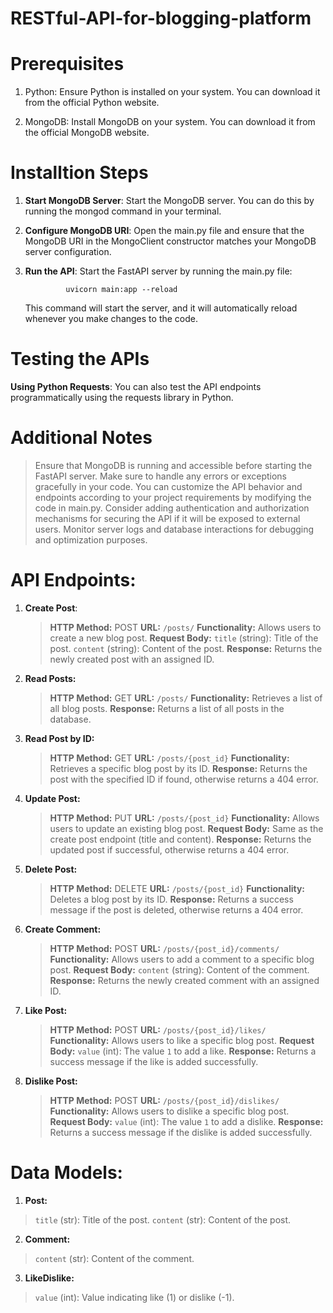 # RESTful-API-for-blogging-platform



# Prerequisites

1. Python: Ensure Python is installed on your system. You can download it from the official Python website.
   
2. MongoDB: Install MongoDB on your system. You can download it from the official MongoDB website.

# Installtion Steps

1. **Start MongoDB Server**:
   Start the MongoDB server. You can do this by running the mongod command in your terminal.

2. **Configure MongoDB URI**:
   Open the main.py file and ensure that the MongoDB URI in the MongoClient constructor matches your MongoDB server configuration.

3. **Run the API**:
   Start the FastAPI server by running the main.py file:
   
                uvicorn main:app --reload
   
   This command will start the server, and it will automatically reload whenever you make changes to the code.

   

# Testing the APIs

**Using Python Requests**:
You can also test the API endpoints programmatically using the requests library in Python. 


# Additional Notes

> Ensure that MongoDB is running and accessible before starting the FastAPI server.
> Make sure to handle any errors or exceptions gracefully in your code.
> You can customize the API behavior and endpoints according to your project requirements by modifying the code in main.py.
> Consider adding authentication and authorization mechanisms for securing the API if it will be exposed to external users.
> Monitor server logs and database interactions for debugging and optimization purposes.

# API Endpoints:

1. **Create Post**:
   > **HTTP Method:** POST
   > **URL:** `/posts/`
   > **Functionality:** Allows users to create a new blog post.
   > **Request Body:**
     > `title` (string): Title of the post.
     > `content` (string): Content of the post.
   > **Response:** Returns the newly created post with an assigned ID.

2. **Read Posts:**
   > **HTTP Method:** GET
   > **URL:** `/posts/`
   > **Functionality:** Retrieves a list of all blog posts.
   > **Response:** Returns a list of all posts in the database.

3. **Read Post by ID:**
   > **HTTP Method:** GET
   > **URL:** `/posts/{post_id}`
   > **Functionality:** Retrieves a specific blog post by its ID.
   > **Response:** Returns the post with the specified ID if found, otherwise returns a 404 error.

4. **Update Post:**
   > **HTTP Method:** PUT
   > **URL:** `/posts/{post_id}`
   > **Functionality:** Allows users to update an existing blog post.
   > **Request Body:** Same as the create post endpoint (title and content).
   > **Response:** Returns the updated post if successful, otherwise returns a 404 error.

5. **Delete Post:**
   > **HTTP Method:** DELETE
   > **URL:** `/posts/{post_id}`
   > **Functionality:** Deletes a blog post by its ID.
   > **Response:** Returns a success message if the post is deleted, otherwise returns a 404 error.

6. **Create Comment:**
   > **HTTP Method:** POST
   > **URL:** `/posts/{post_id}/comments/`
   > **Functionality:** Allows users to add a comment to a specific blog post.
   > **Request Body:**
     > `content` (string): Content of the comment.
   > **Response:** Returns the newly created comment with an assigned ID.

7. **Like Post:**
   > **HTTP Method:** POST
   > **URL:** `/posts/{post_id}/likes/`
   > **Functionality:** Allows users to like a specific blog post.
   > **Request Body:**
     > `value` (int): The value `1` to add a like.
   > **Response:** Returns a success message if the like is added successfully.

8. **Dislike Post:**
   > **HTTP Method:** POST
   > **URL:** `/posts/{post_id}/dislikes/`
   > **Functionality:** Allows users to dislike a specific blog post.
   > **Request Body:**
     > `value` (int): The value `1` to add a dislike.
   > **Response:** Returns a success message if the dislike is added successfully.

# Data Models:

 1. **Post:**
  > `title` (str): Title of the post.
  > `content` (str): Content of the post.

 2. **Comment:**
  > `content` (str): Content of the comment.

 3. **LikeDislike:**
  > `value` (int): Value indicating like (1) or dislike (-1).





   
